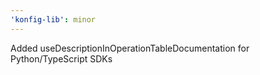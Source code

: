 ```yaml
---
'konfig-lib': minor
---
```


Added useDescriptionInOperationTableDocumentation for Python/TypeScript SDKs
